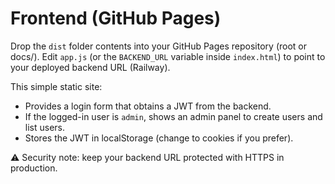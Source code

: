 # Frontend (GitHub Pages)

Drop the `dist` folder contents into your GitHub Pages repository (root or docs/).
Edit `app.js` (or the `BACKEND_URL` variable inside `index.html`) to point to your deployed backend URL (Railway).

This simple static site:
- Provides a login form that obtains a JWT from the backend.
- If the logged-in user is `admin`, shows an admin panel to create users and list users.
- Stores the JWT in localStorage (change to cookies if you prefer).

⚠️ Security note: keep your backend URL protected with HTTPS in production.
